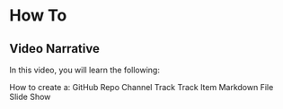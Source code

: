 # How To
## Video Narrative

In this video, you will learn the following:

How to create a:
GitHub Repo
Channel
Track
Track Item
Markdown File
Slide Show

